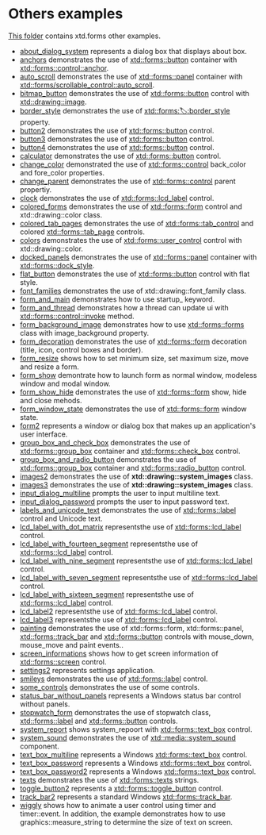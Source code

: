 # Others examples

[This folder](.) contains xtd.forms other examples.

* [about_dialog_system](about_dialog_system/README.md) represents a dialog box that displays about box.
* [anchors](anchors/README.md) demonstrates the use of [xtd::forms::button](../../../src/xtd.forms/include/xtd/forms/button.h) container with [xtd::forms::control::anchor](../../../src/xtd.forms/include/xtd/forms/control.h).
* [auto_scroll](auto_scroll/README.md) demonstrates the use of [xtd::forms::panel](../../../src/xtd.forms/include/xtd/forms/panel.h) container with [xtd::forms/scrollable_control::auto_scroll](../../../src/xtd.forms/include/xtd/forms/scrollable_control.h).
* [bitmap_button](bitmap_button/README.md) demonstrates the use of [xtd::forms::button](../../../src/xtd.forms/include/xtd/forms/button.h) control with [xtd::drawing::image](../../../src/xtd.drawing/include/xtd/drawing/image.h).
* [border_style](border_style/README.md) demonstrates the use of [xtd::forms::label::border_style](../../../src/xtd.forms/include/xtd/forms/label.h) property.
* [button2](button2/README.md) demonstrates the use of [xtd::forms::button](../../../src/xtd.forms/include/xtd/forms/button.h) control.
* [button3](button3/README.md) demonstrates the use of [xtd::forms::button](../../../src/xtd.forms/include/xtd/forms/button.h) control.
* [button4](button4/README.md) demonstrates the use of [xtd::forms::button](../../../src/xtd.forms/include/xtd/forms/button.h) control.
* [calculator](calculator/README.md) demonstrates the use of [xtd::forms::button](../../../src/xtd.forms/include/xtd/forms/button.h) control.
* [change_color](change_color/README.md) demonstrated the use of [xtd::forms::control](../../../src/xtd.forms/include/xtd/forms/control.h) back_color and fore_color properties.
* [change_parent](change_parent/README.md) demonstrates the use of [xtd::forms::control](../../../src/xtd.forms/include/xtd/forms/control.h) parent propertiy.
* [clock](clock/README.md) demonstrates the use of [xtd::forms::lcd_label](../../../src/xtd.forms/include/xtd/forms/lcd_label.h) control.
* [colored_forms](colored_forms/README.md) demonstrates the use of [xtd::forms::form](../../../src/xtd.forms/include/xtd/forms/form.h) control and xtd::drawing::color class.
* [colored_tab_pages](colored_tab_pages/README.md) demonstrates the use of [xtd::forms::tab_control](../../../src/xtd.forms/include/xtd/forms/tab_control.h) and colored [xtd::forms::tab_page](../../../src/xtd.forms/include/xtd/forms/tab_page.h) controls.
* [colors](colors/README.md) demonstrates the use of [xtd::forms::user_control](../../../src/xtd.forms/include/xtd/forms/user_control.h) control with xtd::drawing::color.
* [docked_panels](docked_panels/README.md) demonstrates the use of [xtd::forms::panel](../../../src/xtd.forms/include/xtd/forms/panel.h) container with [xtd::forms::dock_style](../../../src/xtd.forms/include/xtd/forms/dock_style.h).
* [flat_button](flat_button/README.md) demonstrates the use of [xtd::forms::button](../../../src/xtd.forms/include/xtd/forms/button.h) control with flat style.
* [font_families](font_families/README.md) demonstrates the use of xtd::drawing::font_family class.
* [form_and_main](form_and_main/README.md) demonstrates how to use startup_ keyword.
* [form_and_thread](form_and_thread/README.md) demonstrates how a thread can update ui with [xtd::forms::control::invoke](../../../src/xtd.forms/include/xtd/forms/form.h) method.
* [form_background_image](form_background_image/README.md) demonstrates how to use [xtd::forms::forms](../../../src/xtd.forms/include/xtd/forms/form.h) class with image_background property.
* [form_decoration](form_decoration/README.md) demonstrates the use of [xtd::forms::form](../../../src/xtd.forms/include/xtd/forms/form.h) decoration (title, icon, control boxes and border).
* [form_resize](form_resize/README.md) shows how to set minimum size, set maximum size, move and resize a form.
* [form_show](form_show/README.md) demontrate how to launch form as normal window, modeless window and modal window.
* [form_show_hide](form_show_hide/README.md) demonstrates the use of [xtd::forms::form](../../../src/xtd.forms/include/xtd/forms/form.h) show, hide and close mehods.
* [form_window_state](form_window_state/README.md) demonstrates the use of [xtd::forms::form](../../../src/xtd.forms/include/xtd/forms/form.h) window state.
* [form2](form2/README.md) represents a window or dialog box that makes up an application's user interface.
* [group_box_and_check_box](group_box_and_check_box/README.md) demonstrates the use of [xtd::forms::group_box](../../../src/xtd.forms/include/xtd/forms/button.h) container and [xtd::forms::check_box](../../../src/xtd.forms/include/xtd/forms/check_box.h) control.
* [group_box_and_radio_button](group_box_and_radio_button/README.md) demonstrates the use of [xtd::forms::group_box](../../../src/xtd.forms/include/xtd/forms/group_box.h) container and [xtd::forms::radio_button](../../../src/xtd.forms/include/xtd/forms/radio_button.h) control.
* [images2](images2/README.md) demonstrates the use of **xtd::drawing::system_images** class.
* [images3](images3/README.md) demonstrates the use of **xtd::drawing::system_images** class.
* [input_dialog_multiline](input_dialog_multiline/README.md) prompts the user to input multiline text.
* [input_dialog_password](input_dialog_password/README.md) prompts the user to input password text.
* [labels_and_unicode_text](labels_and_unicode_text/README.md) demonstrates the use of [xtd::forms::label](../../../src/xtd.forms/include/xtd/forms/label.h) control and Unicode text.
* [lcd_label_with_dot_matrix](lcd_label_with_dot_matrix/README.md) representsthe use of [xtd::forms::lcd_label](../../../src/xtd.forms/include/xtd/forms/lcd_label.h) control.
* [lcd_label_with_fourteen_segment](lcd_label_with_fourteen_segment/README.md) representsthe use of [xtd::forms::lcd_label](../../../src/xtd.forms/include/xtd/forms/lcd_label.h) control.
* [lcd_label_with_nine_segment](lcd_label_with_nine_segment/README.md) representsthe use of [xtd::forms::lcd_label](../../../src/xtd.forms/include/xtd/forms/lcd_label.h) control.
* [lcd_label_with_seven_segment](lcd_label_with_seven_segment/README.md) representsthe use of [xtd::forms::lcd_label](../../../src/xtd.forms/include/xtd/forms/lcd_label.h) control.
* [lcd_label_with_sixteen_segment](lcd_label_with_sixteen_segment/README.md) representsthe use of [xtd::forms::lcd_label](../../../src/xtd.forms/include/xtd/forms/lcd_label.h) control.
* [lcd_label2](lcd_label2/README.md) representsthe use of [xtd::forms::lcd_label](../../../src/xtd.forms/include/xtd/forms/lcd_label.h) control.
* [lcd_label3](lcd_label3/README.md) representsthe use of [xtd::forms::lcd_label](../../../src/xtd.forms/include/xtd/forms/lcd_label.h) control.
* [painting](painting/README.md) demonstrates the use of xtd::forms::form, xtd::forms::panel, [xtd::forms::track_bar](../../../src/xtd.forms/include/xtd/forms/track_bar.h) and [xtd::forms::button](../../../src/xtd.forms/include/xtd/forms/button.h) controls with mouse_down, mouse_move and paint events..
* [screen_informations](screen_informations/README.md) shows how to get screen information of [xtd::forms::screen](../../../src/xtd_forms/include/xtd/forms/screen.hpp) control.
* [settings2](settings_example2/README.md) represents settings application.
* [smileys](smileys/README.md) demonstrates the use of [xtd::forms::label](../../../src/xtd.forms/include/xtd/forms/label.h) control.
* [some_controls](some_controls/README.md) demonstrates the use of some controls.
* [status_bar_without_panels](status_bar_without_panels/README.md) represents a Windows status bar control without panels.
* [stopwatch_form](stopwatch_form/README.md) demonstrates the use of stopwatch class, [xtd::forms::label](../../../src/xtd.forms/include/xtd/forms/label.h) and [xtd::forms::button](../../../src/xtd.forms/include/xtd/forms/button.h) controls.
* [system_report](system_report/README.md) shows system_repoort with [xtd::forms::text_box](../../../src/xtd_forms/include/xtd/forms/text_box.hpp) control.
* [system_sound](system_sound/README.md) demonstrates the use of [xtd::media::system_sound](../../../src/xtd_forms/include/xtd/media/system_sound.hpp) component.
* [text_box_multiline](text_box_multiline/README.md) represents a Windows [xtd::forms::text_box](../../../src/xtd.forms/include/xtd/forms/text_box.h) control.
* [text_box_password](text_box_password/README.md) represents a Windows [xtd::forms::text_box](../../../src/xtd.forms/include/xtd/forms/text_box.h) control.
* [text_box_password2](text_box_password2/README.md) represents a Windows [xtd::forms::text_box](../../../src/xtd.forms/include/xtd/forms/text_box.h) control.
* [texts](texts/README.md) demonstrates the use of [xtd::forms::texts](../../../src/xtd.forms/include/xtd/forms/texts.h) strings.
* [toggle_button2](toggle_button2/README.md) represents a [xtd::forms::toggle_button](../../../src/xtd.forms/include/xtd/forms/toggle_button.h) control.
* [track_bar2](track_bar2/README.md) represents a standard Windows [xtd::forms::track_bar](../../../src/xtd.forms/include/xtd/forms/track_bar.h).
* [wiggly](wiggly/README.md) shows how to animate a user control using timer and timer::event. In addition, the example demonstrates how to use graphics::measure_string to determine the size of text on screen.
